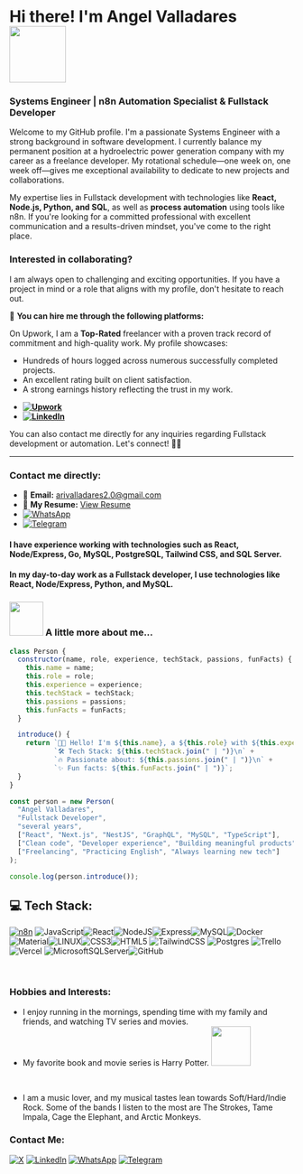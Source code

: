 

# Hi there! I'm Angel Valladares <img src="https://i.imgur.com/bHA8KE7.gif" width="100">
### Systems Engineer | n8n Automation Specialist & Fullstack Developer

Welcome to my GitHub profile. I'm a passionate Systems Engineer with a strong background in software development. I currently balance my permanent position at a hydroelectric power generation company with my career as a freelance developer. My rotational schedule—one week on, one week off—gives me exceptional availability to dedicate to new projects and collaborations.

My expertise lies in Fullstack development with technologies like **React, Node.js, Python, and SQL**, as well as **process automation** using tools like n8n. If you're looking for a committed professional with excellent communication and a results-driven mindset, you've come to the right place.

### Interested in collaborating?

I am always open to challenging and exciting opportunities. If you have a project in mind or a role that aligns with my profile, don't hesitate to reach out.

📌 **You can hire me through the following platforms:**

On Upwork, I am a **Top-Rated** freelancer with a proven track record of commitment and high-quality work. My profile showcases:
*   Hundreds of hours logged across numerous successfully completed projects.
*   An excellent rating built on client satisfaction.
*   A strong earnings history reflecting the trust in my work.

- **<a href="https://www.upwork.com/freelancers/~0116803452ac7b4ff7" target="_blank">![Upwork](https://img.shields.io/badge/Upwork-6FDA44?logo=upwork&logoColor=fff)</a>**
- **<a href="https://www.linkedin.com/in/angel-valladares-422490159" target="_blank">![LinkedIn](https://custom-icon-badges.demolab.com/badge/LinkedIn-0A66C2?logo=linkedin-white&logoColor=fff)</a>**

You can also contact me directly for any inquiries regarding Fullstack development or automation. Let's connect! 💼✨

---
### Contact me directly:
- 📧 **Email:** [arivalladares2.0@gmail.com](mailto:arivalladares2.0@gmail.com)
- 📄 **My Resume:** [View Resume](https://drive.google.com/file/d/1I-0582nApkrxhQJldz07nqwOatqBK6kZ/view?usp=sharing)
- <a href="https://wa.me/50495825388" target="_blank">![WhatsApp](https://img.shields.io/badge/WhatsApp-25D366?logo=whatsapp&logoColor=white)</a>
- <a href="https://t.me/angeldev96" target="_blank">![Telegram](https://img.shields.io/badge/Telegram-2CA5E0?logo=telegram&logoColor=white)</a>

#### I have experience working with technologies such as React, Node/Express, Go, MySQL, PostgreSQL, Tailwind CSS, and SQL Server.
#### In my day-to-day work as a Fullstack developer, I use technologies like React, Node/Express, Python, and MySQL.

### <img src="https://media.tenor.com/TCMWkxIkF9IAAAAi/dancing-gopher.gif" width="60"> A little more about me...

```javascript
class Person {
  constructor(name, role, experience, techStack, passions, funFacts) {
    this.name = name;
    this.role = role;
    this.experience = experience;
    this.techStack = techStack;
    this.passions = passions;
    this.funFacts = funFacts;
  }

  introduce() {
    return `👨‍💻 Hello! I'm ${this.name}, a ${this.role} with ${this.experience} of hands-on experience.\n` +
           `🛠️ Tech Stack: ${this.techStack.join(" | ")}\n` +
           `🔥 Passionate about: ${this.passions.join(" | ")}\n` +
           `✨ Fun facts: ${this.funFacts.join(" | ")}`;
  }
}

const person = new Person(
  "Angel Valladares",
  "Fullstack Developer",
  "several years",
  ["React", "Next.js", "NestJS", "GraphQL", "MySQL", "TypeScript"],
  ["Clean code", "Developer experience", "Building meaningful products"],
  ["Freelancing", "Practicing English", "Always learning new tech"]
);

console.log(person.introduce());
```

## 💻 Tech Stack:

<a href="https://n8n.io/" target="_blank"><img src="https://img.shields.io/badge/n8n-1A1A1A?style=for-the-badge&logo=n8n&logoColor=white" alt="n8n"></a>
![JavaScript](https://img.shields.io/badge/javascript-%23323330.svg?style=for-the-badge&logo=javascript&logoColor=%23F7DF1E)![React](https://img.shields.io/badge/react-%2320232a.svg?style=for-the-badge&logo=react&logoColor=%2361DAFB)![NodeJS](https://img.shields.io/badge/node.js-6DA55F?style=for-the-badge&logo=node.js&logoColor=white)![Express](https://img.shields.io/badge/-Express-373737?style=for-the-badge&logo=Express&logoColor=white)![MySQL](https://img.shields.io/badge/mysql-%2300f.svg?style=for-the-badge&logo=mysql&logoColor=white)![Docker](https://img.shields.io/badge/docker-%230db7ed.svg?style=for-the-badge&logo=docker&logoColor=white)![Material](https://img.shields.io/badge/Material%20UI-007FFF?style=for-the-badge&logo=mui&logoColor=white)![LINUX](https://img.shields.io/badge/Linux-FCC624?style=for-the-badge&logo=linux&logoColor=black)![CSS3](https://img.shields.io/badge/css3-%231572B6.svg?style=for-the-badge&logo=css3&logoColor=white)![HTML5](https://img.shields.io/badge/html5-%23E34F26.svg?style=for-the-badge&logo=html5&logoColor=white)       ![TailwindCSS](https://img.shields.io/badge/tailwindcss-%2338B2AC.svg?style=for-the-badge&logo=tailwind-css&logoColor=white)  ![Postgres](https://img.shields.io/badge/postgres-%23316192.svg?style=for-the-badge&logo=postgresql&logoColor=white)    ![Trello](https://img.shields.io/badge/Trello-%23026AA7.svg?style=for-the-badge&logo=Trello&logoColor=white) ![Vercel](https://img.shields.io/badge/vercel-%23000000.svg?style=for-the-badge&logo=vercel&logoColor=white) ![MicrosoftSQLServer](https://img.shields.io/badge/Microsoft%20SQL%20Server-CC2927?style=for-the-badge&logo=microsoft%20sql%20server&logoColor=white)![GitHub](https://img.shields.io/badge/github-%23121011.svg?style=for-the-badge&logo=github&logoColor=white)

<br />

### Hobbies and Interests:

-   I enjoy running in the mornings, spending time with my family and friends, and watching TV series and movies.
-   My favorite book and movie series is Harry Potter. <img src="https://cdn.dribbble.com/users/2851002/screenshots/6870633/harry_potter.gif" width="70">

<br/>

-   I am a music lover, and my musical tastes lean towards Soft/Hard/Indie Rock. Some of the bands I listen to the most are The Strokes, Tame Impala, Cage the Elephant, and Arctic Monkeys.

### Contact Me:


[![X](https://img.shields.io/badge/-%23000000.svg?logo=X&logoColor=white)](https://x.com/angeldev96)
[![LinkedIn](https://img.shields.io/badge/LinkedIn-0A66C2?logo=linkedin&logoColor=white)](https://www.linkedin.com/in/angel-valladares-422490159/)
[![WhatsApp](https://img.shields.io/badge/WhatsApp-25D366?logo=whatsapp&logoColor=white)](https://wa.me/50495825388)
[![Telegram](https://img.shields.io/badge/Telegram-2CA5E0?logo=telegram&logoColor=white)](https://t.me/angeldev96)
